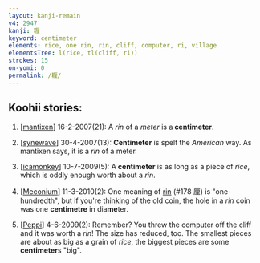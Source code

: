 ```yaml
---
layout: kanji-remain
v4: 2947
kanji: 糎
keyword: centimeter
elements: rice, one rin, rin, cliff, computer, ri, village
elementsTree: l(rice, tl(cliff, ri))
strokes: 15
on-yomi: 0
permalink: /糎/
---
```


## Koohii stories: 

1) [<a href="http://kanji.koohii.com/profile/mantixen">mantixen</a>] 16-2-2007(21): A <em>rin</em> of a <em>meter</em> is a<strong> centimeter</strong>.

2) [<a href="http://kanji.koohii.com/profile/synewave">synewave</a>] 30-4-2007(13): <strong>Centimeter</strong> is spelt the <em>American</em> way. As mantixen says, it is a <em>rin</em> of a meter.

3) [<a href="http://kanji.koohii.com/profile/icamonkey">icamonkey</a>] 10-7-2009(5): A<strong> centimeter</strong> is as long as a piece of <em>rice</em>, which is oddly enough worth about a <em>rin</em>.

4) [<a href="http://kanji.koohii.com/profile/Meconium">Meconium</a>] 11-3-2010(2): One meaning of <a href="../v4/178.html">rin</a> (#178 厘) is &quot;one-hundredth&quot;, but if you&#039;re thinking of the old coin, the hole in a <em>rin</em> coin was one <strong>centimetre</strong> in dia<strong>me</strong>ter.

5) [<a href="http://kanji.koohii.com/profile/Peppi">Peppi</a>] 4-6-2009(2): Remember? You threw the computer off the cliff and it was worth a <em>rin</em>! The size has reduced, too. The smallest pieces are about as big as a grain of <em>rice</em>, the biggest pieces are some<strong> centimeter</strong>s &quot;big&quot;.

